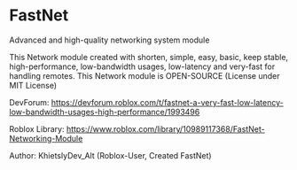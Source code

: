 # FastNet
Advanced and high-quality networking system module

This Network module created with shorten, simple, easy, basic, keep stable, high-performance, low-bandwidth usages, low-latency and very-fast for handling remotes.
This Network module is OPEN-SOURCE (License under MIT License)

DevForum: https://devforum.roblox.com/t/fastnet-a-very-fast-low-latency-low-bandwidth-usages-high-performance/1993496

Roblox Library: https://www.roblox.com/library/10989117368/FastNet-Networking-Module

Author: KhietslyDev_Alt (Roblox-User, Created FastNet)
